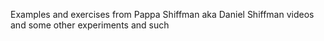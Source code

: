Examples and exercises from Pappa Shiffman aka Daniel Shiffman videos and some other experiments and such

